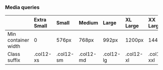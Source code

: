 ### Media queries

|  |Extra Small|Small|Medium|Large|XL Large|XX Large|XXX Large|
|:-|:---|:---|:---|:---|:---|:---|:---|
|Min container width|0|576px|768px|992px|1200px|1440px|1920px|
|Class suffix|.col12-xs|.col12-sm|.col12-md|.col12-lg|.col12-xl|.col12-xxl|.col12-xxxl|
